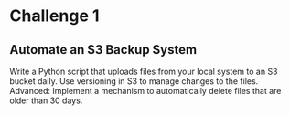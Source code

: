 # Challenge 1

## Automate an S3 Backup System
Write a Python script that uploads files from your local system to an S3 bucket daily.
Use versioning in S3 to manage changes to the files.
Advanced: Implement a mechanism to automatically delete files that are older than 30 days.
